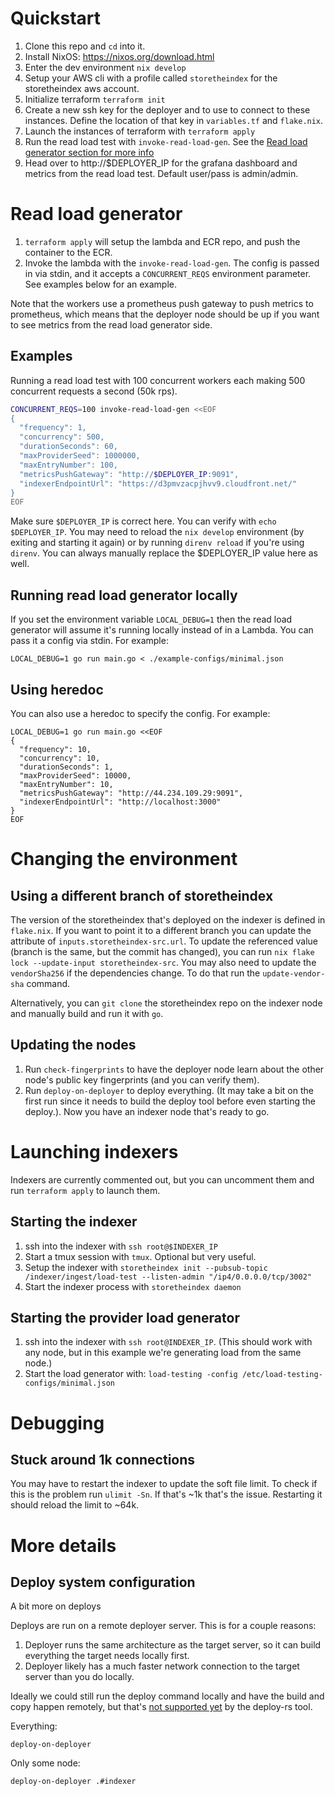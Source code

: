 # Quickstart
1. Clone this repo and `cd` into it.
1. Install NixOS: https://nixos.org/download.html
1. Enter the dev environment `nix develop`
1. Setup your AWS cli with a profile called `storetheindex` for the
   storetheindex aws account.
1. Initialize terraform `terraform init`
1. Create a new ssh key for the deployer and to use to connect to these
   instances. Define the location of that key in `variables.tf` and `flake.nix`.
1. Launch the instances of terraform with `terraform apply`
1. Run the read load test with `invoke-read-load-gen`. See the [Read load
   generator section for more info](#read-load-generator)
1. Head over to http://$DEPLOYER_IP for the grafana dashboard and metrics from
   the read load test. Default user/pass is admin/admin.

# Read load generator

1. `terraform apply` will setup the lambda and ECR repo, and push the container
   to the ECR.
1. Invoke the lambda with the `invoke-read-load-gen`. The config is passed in
   via stdin, and it accepts a `CONCURRENT_REQS` environment parameter. See
   examples below for an example.

Note that the workers use a prometheus push gateway to push metrics to
prometheus, which means that the deployer node should be up if you want to see
metrics from the read load generator side.

## Examples

Running a read load test with 100 concurrent workers each making 500 concurrent
requests a second (50k rps).


```bash
CONCURRENT_REQS=100 invoke-read-load-gen <<EOF
{
  "frequency": 1,
  "concurrency": 500,
  "durationSeconds": 60,
  "maxProviderSeed": 1000000,
  "maxEntryNumber": 100,
  "metricsPushGateway": "http://$DEPLOYER_IP:9091",
  "indexerEndpointUrl": "https://d3pmvzacpjhvv9.cloudfront.net/"
}
EOF
```

Make sure `$DEPLOYER_IP` is correct here. You can verify with `echo
$DEPLOYER_IP`. You may need to reload the `nix develop` environment (by exiting
and starting it again) or by running `direnv reload` if you're using `direnv`.
You can always manually replace the $DEPLOYER_IP value here as well.

## Running read load generator locally

If you set the environment variable `LOCAL_DEBUG=1` then the read load generator
will assume it's running locally instead of in a Lambda. You can pass it a
config via stdin. For example:
```
LOCAL_DEBUG=1 go run main.go < ./example-configs/minimal.json
```

## Using heredoc

You can also use a heredoc to specify the config. For example:
```
LOCAL_DEBUG=1 go run main.go <<EOF
{
  "frequency": 10,
  "concurrency": 10,
  "durationSeconds": 1,
  "maxProviderSeed": 10000,
  "maxEntryNumber": 10,
  "metricsPushGateway": "http://44.234.109.29:9091",
  "indexerEndpointUrl": "http://localhost:3000"
}
EOF

```
# Changing the environment

## Using a different branch of storetheindex

The version of the storetheindex that's deployed on the indexer is defined in
`flake.nix`. If you want to point it to a different branch you can update the
attribute of `inputs.storetheindex-src.url`. To update the referenced value
(branch is the same, but the commit has changed), you can run `nix flake lock
--update-input storetheindex-src`. You may also need to update the
`vendorSha256` if the dependencies change. To do that run the
`update-vendor-sha` command.

Alternatively, you can `git clone` the storetheindex repo on the indexer node
and manually build and run it with `go`.


## Updating the nodes
1. Run `check-fingerprints` to have the deployer node learn about the other
   node's public key fingerprints (and you can verify them).
1. Run `deploy-on-deployer` to deploy everything. (It may take a bit on the
   first run since it needs to build the deploy tool before even starting the
   deploy.). Now you have an indexer node that's ready to go.


# Launching indexers
Indexers are currently commented out, but you can uncomment them and run
`terraform apply` to launch them.
## Starting the indexer
1. ssh into the indexer with `ssh root@$INDEXER_IP`
1. Start a tmux session with `tmux`. Optional but very useful.
1. Setup the indexer with `storetheindex init --pubsub-topic /indexer/ingest/load-test --listen-admin "/ip4/0.0.0.0/tcp/3002"`
1. Start the indexer process with `storetheindex daemon`

## Starting the provider load generator
1. ssh into the indexer with `ssh root@INDEXER_IP`. (This should work with any
   node, but in this example we're generating load from the same node.)
1. Start the load generator with: `load-testing -config /etc/load-testing-configs/minimal.json`

# Debugging
## Stuck around 1k connections
You may have to restart the indexer to update the soft file limit. To check if
this is the problem run `ulimit -Sn`. If that's ~1k that's the issue. Restarting
it should reload the limit to ~64k.

# More details
## Deploy system configuration

A bit more on deploys

Deploys are run on a remote deployer server. This is for a couple reasons:
1. Deployer runs the same architecture as the target server, so it can build
   everything the target needs locally first.
2. Deployer likely has a much faster network connection to the target server
   than you do locally.

Ideally we could still run the deploy command locally and have the build and
copy happen remotely, but that's [not supported
yet](https://github.com/serokell/deploy-rs/issues/12) by the deploy-rs tool.


Everything:
```
deploy-on-deployer
```

Only some node:
```
deploy-on-deployer .#indexer
```